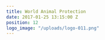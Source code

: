```yaml
---
title: World Animal Protection
date: 2017-01-25 13:15:00 Z
position: 12
logo_image: "/uploads/logo-011.png"
---
```


